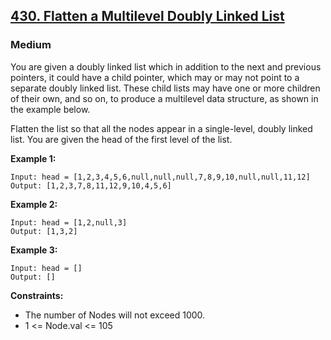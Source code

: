 ## [430. Flatten a Multilevel Doubly Linked List](https://leetcode.com/problems/flatten-a-multilevel-doubly-linked-list/)
### Medium

You are given a doubly linked list which in addition to the next and previous pointers, it could have a child pointer, which may or may not point to a separate doubly linked list. These child lists may have one or more children of their own, and so on, to produce a multilevel data structure, as shown in the example below.

Flatten the list so that all the nodes appear in a single-level, doubly linked list. You are given the head of the first level of the list.



**Example 1:**
```
Input: head = [1,2,3,4,5,6,null,null,null,7,8,9,10,null,null,11,12]
Output: [1,2,3,7,8,11,12,9,10,4,5,6]
```

**Example 2:**
```
Input: head = [1,2,null,3]
Output: [1,3,2]
```

**Example 3:**
```
Input: head = []
Output: []
```

**Constraints:**
* The number of Nodes will not exceed 1000.
* 1 <= Node.val <= 105

